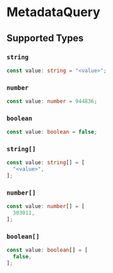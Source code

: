 # MetadataQuery


## Supported Types

### `string`

```typescript
const value: string = "<value>";
```

### `number`

```typescript
const value: number = 944836;
```

### `boolean`

```typescript
const value: boolean = false;
```

### `string[]`

```typescript
const value: string[] = [
  "<value>",
];
```

### `number[]`

```typescript
const value: number[] = [
  303011,
];
```

### `boolean[]`

```typescript
const value: boolean[] = [
  false,
];
```

